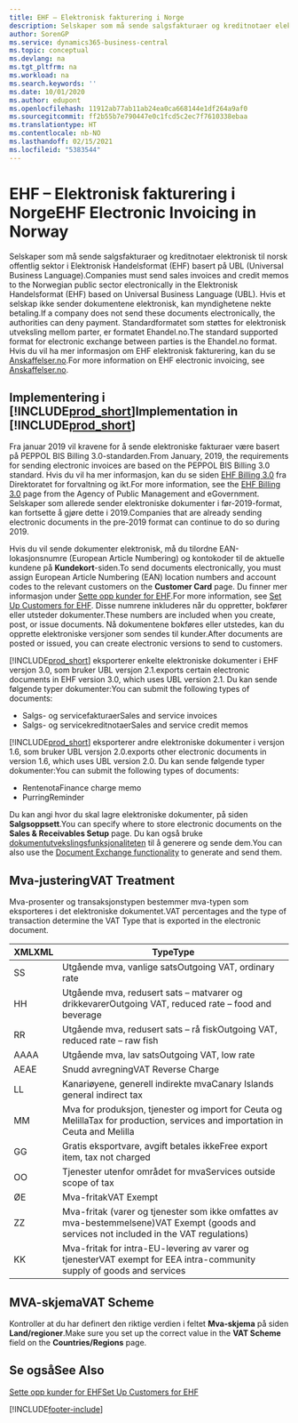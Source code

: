 ```yaml
---
title: EHF – Elektronisk fakturering i Norge
description: Selskaper som må sende salgsfakturaer og kreditnotaer elektronisk til norsk offentlig sektor i Elektronisk Handelsformat (EHF) basert på UBL (Universal Business Language).
author: SorenGP
ms.service: dynamics365-business-central
ms.topic: conceptual
ms.devlang: na
ms.tgt_pltfrm: na
ms.workload: na
ms.search.keywords: ''
ms.date: 10/01/2020
ms.author: edupont
ms.openlocfilehash: 11912ab77ab11ab24ea0ca668144e1df264a9af0
ms.sourcegitcommit: ff2b55b7e790447e0c1fcd5c2ec7f7610338ebaa
ms.translationtype: HT
ms.contentlocale: nb-NO
ms.lasthandoff: 02/15/2021
ms.locfileid: "5383544"
---
```

# <a name="ehf-electronic-invoicing-in-norway"></a><span data-ttu-id="e62e1-103">EHF – Elektronisk fakturering i Norge</span><span class="sxs-lookup"><span data-stu-id="e62e1-103">EHF Electronic Invoicing in Norway</span></span>
<span data-ttu-id="e62e1-104">Selskaper som må sende salgsfakturaer og kreditnotaer elektronisk til norsk offentlig sektor i Elektronisk Handelsformat (EHF) basert på UBL (Universal Business Language).</span><span class="sxs-lookup"><span data-stu-id="e62e1-104">Companies must send sales invoices and credit memos to the Norwegian public sector electronically in the Elektronisk Handelsformat (EHF) based on Universal Business Language (UBL).</span></span> <span data-ttu-id="e62e1-105">Hvis et selskap ikke sender dokumentene elektronisk, kan myndighetene nekte betaling.</span><span class="sxs-lookup"><span data-stu-id="e62e1-105">If a company does not send these documents electronically, the authorities can deny payment.</span></span> <span data-ttu-id="e62e1-106">Standardformatet som støttes for elektronisk utveksling mellom parter, er formatet Ehandel.no.</span><span class="sxs-lookup"><span data-stu-id="e62e1-106">The standard supported format for electronic exchange between parties is the Ehandel.no format.</span></span> <span data-ttu-id="e62e1-107">Hvis du vil ha mer informasjon om EHF elektronisk fakturering, kan du se [Anskaffelser.no](https://www.anskaffelser.no).</span><span class="sxs-lookup"><span data-stu-id="e62e1-107">For more information on EHF electronic invoicing, see [Anskaffelser.no](https://www.anskaffelser.no).</span></span>  

## <a name="implementation-in-prod_short"></a><span data-ttu-id="e62e1-108">Implementering i [!INCLUDE[prod_short](../../includes/prod_short.md)]</span><span class="sxs-lookup"><span data-stu-id="e62e1-108">Implementation in [!INCLUDE[prod_short](../../includes/prod_short.md)]</span></span>  
<span data-ttu-id="e62e1-109">Fra januar 2019 vil kravene for å sende elektroniske fakturaer være basert på PEPPOL BIS Billing 3.0-standarden.</span><span class="sxs-lookup"><span data-stu-id="e62e1-109">From January, 2019, the requirements for sending electronic invoices are based on the PEPPOL BIS Billing 3.0 standard.</span></span> <span data-ttu-id="e62e1-110">Hvis du vil ha mer informasjon, kan du se siden [EHF Billing 3.0](https://test-vefa.difi.no/ehf/g3/billing-3.0/norway/) fra Direktoratet for forvaltning og ikt.</span><span class="sxs-lookup"><span data-stu-id="e62e1-110">For more information, see the [EHF Billing 3.0](https://test-vefa.difi.no/ehf/g3/billing-3.0/norway/) page from the Agency of Public Management and eGovernment.</span></span> <span data-ttu-id="e62e1-111">Selskaper som allerede sender elektroniske dokumenter i før-2019-format, kan fortsette å gjøre dette i 2019.</span><span class="sxs-lookup"><span data-stu-id="e62e1-111">Companies that are already sending electronic documents in the pre-2019 format can continue to do so during 2019.</span></span>

<span data-ttu-id="e62e1-112">Hvis du vil sende dokumenter elektronisk, må du tilordne EAN-lokasjonsnumre (European Article Numbering) og kontokoder til de aktuelle kundene på **Kundekort**-siden.</span><span class="sxs-lookup"><span data-stu-id="e62e1-112">To send documents electronically, you must assign European Article Numbering (EAN) location numbers and account codes to the relevant customers on the **Customer Card** page.</span></span> <span data-ttu-id="e62e1-113">Du finner mer informasjon under [Sette opp kunder for EHF](how-to-set-up-customers-for-ehf.md).</span><span class="sxs-lookup"><span data-stu-id="e62e1-113">For more information, see [Set Up Customers for EHF](how-to-set-up-customers-for-ehf.md).</span></span> <span data-ttu-id="e62e1-114">Disse numrene inkluderes når du oppretter, bokfører eller utsteder dokumenter.</span><span class="sxs-lookup"><span data-stu-id="e62e1-114">These numbers are included when you create, post, or issue documents.</span></span> <span data-ttu-id="e62e1-115">Nå dokumentene bokføres eller utstedes, kan du opprette elektroniske versjoner som sendes til kunder.</span><span class="sxs-lookup"><span data-stu-id="e62e1-115">After documents are posted or issued, you can create electronic versions to send to customers.</span></span>  

[!INCLUDE[prod_short](../../includes/prod_short.md)] <span data-ttu-id="e62e1-116">eksporterer enkelte elektroniske dokumenter i EHF versjon 3.0, som bruker UBL versjon 2.1.</span><span class="sxs-lookup"><span data-stu-id="e62e1-116">exports certain electronic documents in EHF version 3.0, which uses UBL version 2.1.</span></span> <span data-ttu-id="e62e1-117">Du kan sende følgende typer dokumenter:</span><span class="sxs-lookup"><span data-stu-id="e62e1-117">You can submit the following types of documents:</span></span>  

- <span data-ttu-id="e62e1-118">Salgs- og servicefakturaer</span><span class="sxs-lookup"><span data-stu-id="e62e1-118">Sales and service invoices</span></span>
- <span data-ttu-id="e62e1-119">Salgs- og servicekreditnotaer</span><span class="sxs-lookup"><span data-stu-id="e62e1-119">Sales and service credit memos</span></span>

[!INCLUDE[prod_short](../../includes/prod_short.md)] <span data-ttu-id="e62e1-120">eksporterer andre elektroniske dokumenter i versjon 1.6, som bruker UBL versjon 2.0.</span><span class="sxs-lookup"><span data-stu-id="e62e1-120">exports other electronic documents in version 1.6, which uses UBL version 2.0.</span></span> <span data-ttu-id="e62e1-121">Du kan sende følgende typer dokumenter:</span><span class="sxs-lookup"><span data-stu-id="e62e1-121">You can submit the following types of documents:</span></span>  

- <span data-ttu-id="e62e1-122">Rentenota</span><span class="sxs-lookup"><span data-stu-id="e62e1-122">Finance charge memo</span></span>  
- <span data-ttu-id="e62e1-123">Purring</span><span class="sxs-lookup"><span data-stu-id="e62e1-123">Reminder</span></span>  

<span data-ttu-id="e62e1-124">Du kan angi hvor du skal lagre elektroniske dokumenter, på siden **Salgsoppsett**.</span><span class="sxs-lookup"><span data-stu-id="e62e1-124">You can specify where to store electronic documents on the **Sales & Receivables Setup** page.</span></span> <span data-ttu-id="e62e1-125">Du kan også bruke [dokumentutvekslingsfunksjonaliteten](../../across-how-to-set-up-electronic-document-sending-and-receiving.md) til å generere og sende dem.</span><span class="sxs-lookup"><span data-stu-id="e62e1-125">You can also use the [Document Exchange functionality](../../across-how-to-set-up-electronic-document-sending-and-receiving.md) to generate and send them.</span></span>

## <a name="vat-treatment"></a><span data-ttu-id="e62e1-126">Mva-justering</span><span class="sxs-lookup"><span data-stu-id="e62e1-126">VAT Treatment</span></span>  
<span data-ttu-id="e62e1-127">Mva-prosenter og transaksjonstypen bestemmer mva-typen som eksporteres i det elektroniske dokumentet.</span><span class="sxs-lookup"><span data-stu-id="e62e1-127">VAT percentages and the type of transaction determine the VAT Type that is exported in the electronic document.</span></span>  

|<span data-ttu-id="e62e1-128">XML</span><span class="sxs-lookup"><span data-stu-id="e62e1-128">XML</span></span>|<span data-ttu-id="e62e1-129">Type</span><span class="sxs-lookup"><span data-stu-id="e62e1-129">Type</span></span>| 
|---------|----------|  
|<span data-ttu-id="e62e1-130">S</span><span class="sxs-lookup"><span data-stu-id="e62e1-130">S</span></span>|<span data-ttu-id="e62e1-131">Utgående mva, vanlige sats</span><span class="sxs-lookup"><span data-stu-id="e62e1-131">Outgoing VAT, ordinary rate</span></span>|
|<span data-ttu-id="e62e1-132">H</span><span class="sxs-lookup"><span data-stu-id="e62e1-132">H</span></span>|<span data-ttu-id="e62e1-133">Utgående mva, redusert sats – matvarer og drikkevarer</span><span class="sxs-lookup"><span data-stu-id="e62e1-133">Outgoing VAT, reduced rate – food and beverage</span></span>|
|<span data-ttu-id="e62e1-134">R</span><span class="sxs-lookup"><span data-stu-id="e62e1-134">R</span></span>|<span data-ttu-id="e62e1-135">Utgående mva, redusert sats – rå fisk</span><span class="sxs-lookup"><span data-stu-id="e62e1-135">Outgoing VAT, reduced rate – raw fish</span></span>|
|<span data-ttu-id="e62e1-136">AA</span><span class="sxs-lookup"><span data-stu-id="e62e1-136">AA</span></span>|<span data-ttu-id="e62e1-137">Utgående mva, lav sats</span><span class="sxs-lookup"><span data-stu-id="e62e1-137">Outgoing VAT, low rate</span></span>|
|<span data-ttu-id="e62e1-138">AE</span><span class="sxs-lookup"><span data-stu-id="e62e1-138">AE</span></span>|<span data-ttu-id="e62e1-139">Snudd avregning</span><span class="sxs-lookup"><span data-stu-id="e62e1-139">VAT Reverse Charge</span></span>|
|<span data-ttu-id="e62e1-140">L</span><span class="sxs-lookup"><span data-stu-id="e62e1-140">L</span></span>|<span data-ttu-id="e62e1-141">Kanariøyene, generell indirekte mva</span><span class="sxs-lookup"><span data-stu-id="e62e1-141">Canary Islands general indirect tax</span></span>|
|<span data-ttu-id="e62e1-142">M</span><span class="sxs-lookup"><span data-stu-id="e62e1-142">M</span></span>|<span data-ttu-id="e62e1-143">Mva for produksjon, tjenester og import for Ceuta og Melilla</span><span class="sxs-lookup"><span data-stu-id="e62e1-143">Tax for production, services and importation in Ceuta and Melilla</span></span>|
|<span data-ttu-id="e62e1-144">G</span><span class="sxs-lookup"><span data-stu-id="e62e1-144">G</span></span>|<span data-ttu-id="e62e1-145">Gratis eksportvare, avgift betales ikke</span><span class="sxs-lookup"><span data-stu-id="e62e1-145">Free export item, tax not charged</span></span>|
|<span data-ttu-id="e62e1-146">O</span><span class="sxs-lookup"><span data-stu-id="e62e1-146">O</span></span>|<span data-ttu-id="e62e1-147">Tjenester utenfor området for mva</span><span class="sxs-lookup"><span data-stu-id="e62e1-147">Services outside scope of tax</span></span>|
|<span data-ttu-id="e62e1-148">Ø</span><span class="sxs-lookup"><span data-stu-id="e62e1-148">E</span></span>|<span data-ttu-id="e62e1-149">Mva-fritak</span><span class="sxs-lookup"><span data-stu-id="e62e1-149">VAT Exempt</span></span>|
|<span data-ttu-id="e62e1-150">Z</span><span class="sxs-lookup"><span data-stu-id="e62e1-150">Z</span></span>|<span data-ttu-id="e62e1-151">Mva-fritak (varer og tjenester som ikke omfattes av mva-bestemmelsene)</span><span class="sxs-lookup"><span data-stu-id="e62e1-151">VAT Exempt (goods and services not included in the VAT regulations)</span></span>|
|<span data-ttu-id="e62e1-152">K</span><span class="sxs-lookup"><span data-stu-id="e62e1-152">K</span></span>|<span data-ttu-id="e62e1-153">Mva-fritak for intra-EU-levering av varer og tjenester</span><span class="sxs-lookup"><span data-stu-id="e62e1-153">VAT exempt for EEA intra-community supply of goods and services</span></span>|

## <a name="vat-scheme"></a><span data-ttu-id="e62e1-154">MVA-skjema</span><span class="sxs-lookup"><span data-stu-id="e62e1-154">VAT Scheme</span></span>
<span data-ttu-id="e62e1-155">Kontroller at du har definert den riktige verdien i feltet **Mva-skjema** på siden **Land/regioner**.</span><span class="sxs-lookup"><span data-stu-id="e62e1-155">Make sure you set up the correct value in the **VAT Scheme** field on the **Countries/Regions** page.</span></span>

## <a name="see-also"></a><span data-ttu-id="e62e1-156">Se også</span><span class="sxs-lookup"><span data-stu-id="e62e1-156">See Also</span></span>  
[<span data-ttu-id="e62e1-157">Sette opp kunder for EHF</span><span class="sxs-lookup"><span data-stu-id="e62e1-157">Set Up Customers for EHF</span></span>](how-to-set-up-customers-for-ehf.md)


[!INCLUDE[footer-include](../../includes/footer-banner.md)]